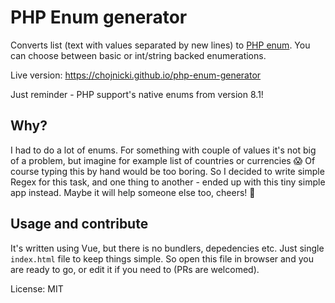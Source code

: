 # PHP Enum generator

Converts list (text with values separated by new lines) to [PHP enum](https://wiki.php.net/rfc/enumerations). You can choose between basic or int/string backed enumerations.

Live version: https://chojnicki.github.io/php-enum-generator

Just reminder - PHP support's native enums from version 8.1!

## Why?

I had to do a lot of enums. For something with couple of values it's not big of a problem, but imagine for example list of countries or currencies 😱 Of course typing this by hand would be too boring. So I decided to write simple Regex for this task, and one thing to another - ended up with this tiny simple app instead. Maybe it will help someone else too, cheers! 🥂

## Usage and contribute

It's written using Vue, but there is no bundlers, depedencies etc. Just single `index.html` file to keep things simple. 
So open this file in browser and you are ready to go, or edit it if you need to (PRs are welcomed). 



License: MIT
